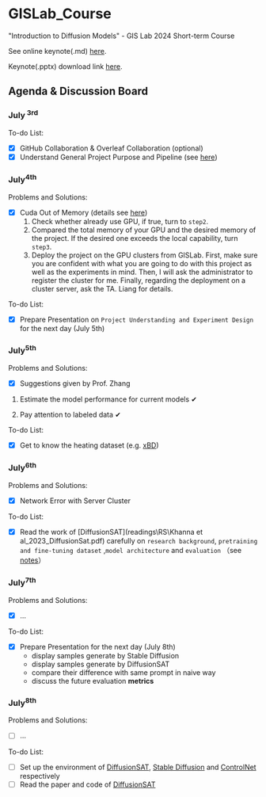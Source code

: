 # GISLab_Course

"Introduction to Diffusion Models" - GIS Lab 2024 Short-term Course

See online keynote(.md) [here](./docs/keynote.md).

Keynote(.pptx) download link [here](https://pan.baidu.com/s/1NAZi_NWV3lNLi1rNXhJxhA?pwd=0702).

## Agenda & Discussion Board

### July<sup> 3rd</sup>

To-do List:

- [x] GitHub Collaboration & Overleaf Collaboration (optional)
- [x] Understand General Project Purpose and Pipeline (see [here](./docs/pipeline.md))

### July<sup>4th</sup>

Problems and Solutions:

- [x] Cuda Out of Memory (details see [here](./discussion.md#74-syt))
  1. Check whether already use GPU, if true, turn to `step2`.
  2. Compared the total memory of your GPU and the desired memory of the project. If the desired one exceeds the local capability, turn `step3`.
  3. Deploy the project on the GPU clusters from GISLab. First, make sure you are confident with what you are going to do with this project as well as the experiments in mind. Then, I will ask the administrator to register the cluster for me. Finally, regarding the deployment on a cluster server, ask the TA. Liang for details.

To-do List:

- [x] Prepare Presentation on `Project Understanding and Experiment Design` for the next day (July 5th)

### July<sup>5th</sup>

Problems and Solutions:

- [x] Suggestions given by Prof. Zhang

1. Estimate the model performance for current models ✔

2. Pay attention to labeled data ✔

To-do List:

- [x] Get to know the heating dataset (e.g. [xBD](https://xview2.org/dataset))

### July<sup>6th</sup>

Problems and Solutions:

- [x] Network Error with Server Cluster

To-do List:

- [x] Read the work of [DiffusionSAT](readings\RS\Khanna et al_2023_DiffusionSat.pdf) carefully on `research background`, `pretraining and fine-tuning dataset` ,`model architecture` and `evaluation` （see [notes](./discussion.md#76sakura)）

### July<sup>7th</sup>

Problems and Solutions:

- [x] ...

To-do List:

- [x] Prepare Presentation for the next day (July 8th)
  - display samples generate by Stable Diffusion
  - display samples generate by DiffusionSAT
  - compare their difference with same prompt in naive way
  - discuss the future evaluation **metrics**

### July<sup>8th</sup>

Problems and Solutions:

- [ ] ...

To-do List:

- [ ] Set up the environment of  [DiffusionSAT](https://github.com/samar-khanna/DiffusionSat), [Stable Diffusion](https://github.com/CompVis/stable-diffusion) and [ControlNet](https://github.com/lllyasviel/ControlNet) respectively
- [ ] Read the paper and code of [DiffusionSAT](https://github.com/samar-khanna/DiffusionSat)
